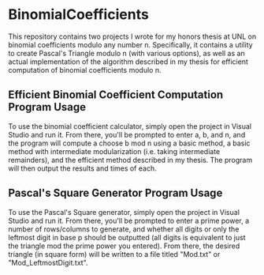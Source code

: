 # BinomialCoefficients
This repository contains two projects I wrote for my honors thesis at UNL on binomial coefficients modulo any number n. Specifically, it contains a utility to create Pascal's Triangle modulo n (with various options), as well as an actual implementation of the algorithm described in my thesis for efficient computation of binomial coefficients modulo n.

## Efficient Binomial Coefficient Computation Program Usage
To use the binomial coefficient calculator, simply open the project in Visual Studio and run it. From there, you'll be prompted to enter a, b, and n, and the program will compute a choose b mod n using a basic method, a basic method with intermediate modularization (i.e. taking intermediate remainders), and the efficient method described in my thesis. The program will then output the results and times of each.

## Pascal's Square Generator Program Usage
To use the Pascal's Square generator, simply open the project in Visual Studio and run it. From there, you'll be prompted to enter a prime power, a number of rows/columns to generate, and whether all digits or only the leftmost digit in base p should be outputted (all digits is equivalent to just the triangle mod the prime power you entered). From there, the desired triangle (in square form) will be written to a file titled "Mod<PrimePower>.txt" or "Mod<PrimePower>_LeftmostDigit.txt".
